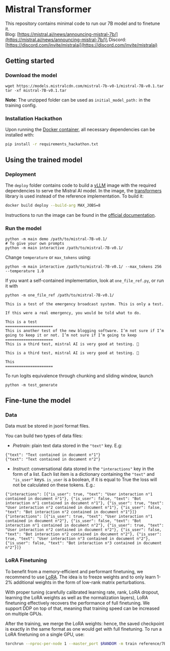 # Mistral Transformer

This repository contains minimal code to run our 7B model and to finetune it.\
Blog: [https://mistral.ai/news/announcing-mistral-7b/](https://mistral.ai/news/announcing-mistral-7b/)\
Discord: [https://discord.com/invite/mistralai](https://discord.com/invite/mistralai)

## Getting started

### Download the model

```
wget https://models.mistralcdn.com/mistral-7b-v0-1/mistral-7B-v0.1.tar
tar -xf mistral-7B-v0.1.tar
```

**Note**: The unzipped folder can be used as `initial_model_path:` in the training config.

### Installation Hackathon

Upon running the [Docker container](http://ghcr.io/coreweave/ml-containers/torch-extras:a5a99e8-nccl-cuda12.2.2-ubuntu22.04-nccl2.19.3-1-torch2.2.0-vision0.17.0-audio2.2.0), all necessary dependencies can be installed with:

```bash
pip install -r requirements_hackathon.txt
```

## Using the trained model

### Deployment

The `deploy` folder contains code to build a [vLLM](https://github.com/vllm-project/vllm) image with the required dependencies to serve the Mistral AI model. In the image, the [transformers](https://github.com/huggingface/transformers/) library is used instead of the reference implementation. To build it:

```bash
docker build deploy --build-arg MAX_JOBS=8
```

Instructions to run the image can be found in the [official documentation](https://docs.mistral.ai/quickstart).

### Run the model

```
python -m main demo /path/to/mistral-7B-v0.1/
# To give your own prompts
python -m main interactive /path/to/mistral-7B-v0.1/
```

Change `temperature` or `max_tokens` using:

```
python -m main interactive /path/to/mistral-7B-v0.1/ --max_tokens 256 --temperature 1.0
```

If you want a self-contained implementation, look at `one_file_ref.py`, or run it with

```
python -m one_file_ref /path/to/mistral-7B-v0.1/

This is a test of the emergency broadcast system. This is only a test.

If this were a real emergency, you would be told what to do.

This is a test
=====================
This is another test of the new blogging software. I’m not sure if I’m going to keep it or not. I’m not sure if I’m going to keep
=====================
This is a third test, mistral AI is very good at testing. 🙂

This is a third test, mistral AI is very good at testing. 🙂

This
=====================
```

To run logits equivalence through chunking and sliding window, launch

```
python -m test_generate
```

## Fine-tune the model

### Data

Data must be stored in jsonl format files.

You can build two types of data files:

- _Pretrain_: plain text data stored in the `"text"` key. E.g:

```jsonl
{"text": "Text contained in document n°1"}
{"text": "Text contained in document n°2"}
```

- _Instruct_: conversational data stored in the `"interactions"` key in the form of a list. Each list item is a dictionary containing the `"text"` and `"is_user"` keys. `is_user` is a boolean, if it is equal to True the loss will not be calculated on these tokens. E.g.:

```jsonl
{"interactions": [{"is_user": true, "text": "User interaction n°1 contained in document n°1"}, {"is_user": false, "text": "Bot interaction n°1 contained in document n°1"}, {"is_user": true, "text": "User interaction n°2 contained in document n°1"}, {"is_user": false, "text": "Bot interaction n°2 contained in document n°1"}]}
{"interactions": [{"is_user": true, "text": "User interaction n°1 contained in document n°2"}, {"is_user": false, "text": "Bot interaction n°1 contained in document n°2"}, {"is_user": true, "text": "User interaction n°2 contained in document n°2"}, {"is_user": false, "text": "Bot interaction n°2 contained in document n°2"}, {"is_user": true, "text": "User interaction n°3 contained in document n°2"}, {"is_user": false, "text": "Bot interaction n°3 contained in document n°2"}]}
```

### LoRA Finetuning

To benefit from a memory-efficient and performant finetuning, we recommend to use [LoRA](https://arxiv.org/abs/2106.09685). The idea is to freeze weights and to only learn 1-2% additional weights in the form of low-rank matrix perturbations.

With proper tuning (carefully calibrated learning rate, rank, LoRA dropout, learning the LoRA weights as well as the normalization layers), LoRA finetuning effectively recovers the performance of full finetuning. We support DDP on top of that, meaning that training speed can be increased on multiple GPUs.

After the training, we merge the LoRA weights: hence, the saved checkpoint is exactly in the same format as one would get with full finetuning. To run a LoRA finetuning on a single GPU, use:

```bash
torchrun --nproc-per-node 1 --master_port $RANDOM -m train reference/7B_lora.yaml
```
